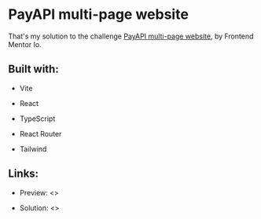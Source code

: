 # PayAPI multi-page website

That's my solution to the challenge [PayAPI multi-page website](https://www.frontendmentor.io/challenges/payapi-multipage-website-FDLR1Y11e), by Frontend Mentor Io.

## Built with:

- Vite

- React

- TypeScript

- React Router

- Tailwind

## Links:

- Preview: <>

- Solution: <>